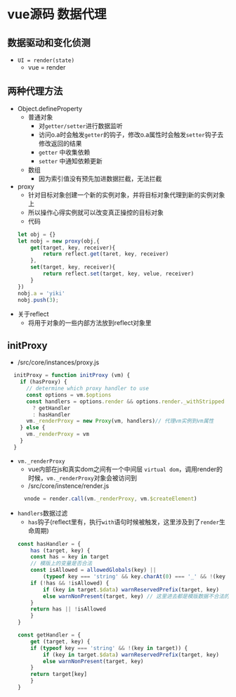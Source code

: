 # vue源码 数据代理

## 数据驱动和变化侦测
- ``` UI = render(state) ```
  - vue = render 


## 两种代理方法
- Object.defineProperty
    - 普通对象
        - 对`getter/setter`进行数据监听
        - 访问o.a时会触发`getter`的钩子，修改o.a属性时会触发`setter`钩子去修改返回的结果
        - `getter` 中收集依赖
        - `setter` 中通知依赖更新
    - 数组
        - 因为索引值没有预先加进数据拦截，无法拦截
- proxy
    - 针对目标对象创建一个新的实例对象，并将目标对象代理到新的实例对象上
    - 所以操作心得实例就可以改变真正操控的目标对象
    - 代码
    ``` js
    let obj = {}
    let nobj = new proxy(obj,{
        get(target, key, receiver){
            return reflect.get(taret, key, receiver)
        },
        set(target, key, receiver){
            return reflect.set(target, key, velue, receiver)
        }
    })
    nobj.a = 'yiki'
    nobj.push(3);

    ```
- 关于reflect
    - 将用于对象的一些内部方法放到reflect对象里
## initProxy
- /src/core/instances/proxy.js
``` js
  initProxy = function initProxy (vm) {
    if (hasProxy) {
      // determine which proxy handler to use
      const options = vm.$options
      const handlers = options.render && options.render._withStripped
        ? getHandler
        : hasHandler
      vm._renderProxy = new Proxy(vm, handlers)// 代理vm实例到vm属性
    } else {
      vm._renderProxy = vm
    }
  }
```
- `vm._renderProxy`
    - vue内部在js和真实dom之间有一个中间层 `virtual dom`，调用render的时候，`vm._renderProxy`对象会被访问到
    - /src/core/instence/render.js
    ``` js
      vnode = render.call(vm._renderProxy, vm.$createElement)
    ```
- `handlers`数据过滤
    - `has`钩子(reflect里有，执行`with`语句时候被触发，这里涉及到了`render`生命周期)
    ``` js
    const hasHandler = {
        has (target, key) {
        const has = key in target
        // 模版上的变量是否合法
        const isAllowed = allowedGlobals(key) ||
            (typeof key === 'string' && key.charAt(0) === '_' && !(key in target.$data))
        if (!has && !isAllowed) {
            if (key in target.$data) warnReservedPrefix(target, key)
            else warnNonPresent(target, key) // 这里进去都是模版数据不合法的警告
        }
        return has || !isAllowed
        }
    }

    const getHandler = {
        get (target, key) {
        if (typeof key === 'string' && !(key in target)) {
            if (key in target.$data) warnReservedPrefix(target, key)
            else warnNonPresent(target, key)
        }
        return target[key]
        }
    }
    ```
